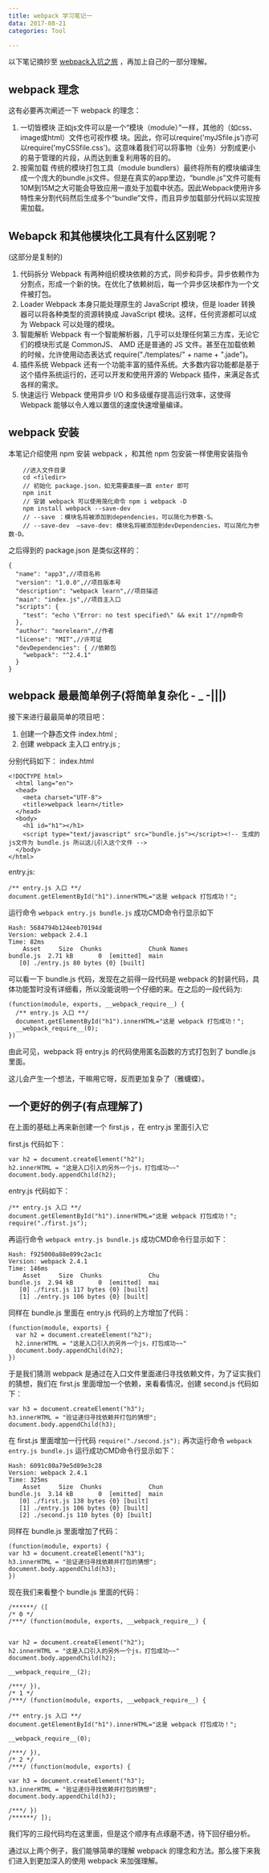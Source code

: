 ```yaml
---
title: webpack 学习笔记一
data: 2017-08-21
categories: Tool

---
```

以下笔记摘抄至 [webpack入坑之旅](http://blog.guowenfh.com/2016/03/24/vue-webpack-01-base/) ，再加上自己的一部分理解。
## webpack 理念
这有必要再次阐述一下 webpack 的理念：
1. 一切皆模块
正如js文件可以是一个“模块（module）”一样，其他的（如css、image或html）文件也可视作模 块。因此，你可以require('myJSfile.js')亦可以require('myCSSfile.css')。这意味着我们可以将事物（业务）分割成更小的易于管理的片段，从而达到重复利用等的目的。
2. 按需加载
传统的模块打包工具（module bundlers）最终将所有的模块编译生成一个庞大的bundle.js文件。但是在真实的app里边，“bundle.js”文件可能有10M到15M之大可能会导致应用一直处于加载中状态。因此Webpack使用许多特性来分割代码然后生成多个“bundle”文件，而且异步加载部分代码以实现按需加载。

## Webapck 和其他模块化工具有什么区别呢？

(这部分是复制的)
1. 代码拆分
Webpack 有两种组织模块依赖的方式，同步和异步。异步依赖作为分割点，形成一个新的快。在优化了依赖树后，每一个异步区块都作为一个文件被打包。
2. Loader
Webpack 本身只能处理原生的 JavaScript 模块，但是 loader 转换器可以将各种类型的资源转换成 JavaScript 模块。这样，任何资源都可以成为 Webpack 可以处理的模块。
3. 智能解析
Webpack 有一个智能解析器，几乎可以处理任何第三方库，无论它们的模块形式是 CommonJS、 AMD 还是普通的 JS 文件。甚至在加载依赖的时候，允许使用动态表达式 require("./templates/" + name + ".jade")。
4. 插件系统
Webpack 还有一个功能丰富的插件系统。大多数内容功能都是基于这个插件系统运行的，还可以开发和使用开源的 Webpack 插件，来满足各式各样的需求。
5. 快速运行
Webpack 使用异步 I/O 和多级缓存提高运行效率，这使得 Webpack 能够以令人难以置信的速度快速增量编译。

## webpack 安装
本笔记介绍使用 npm 安装 webpack ，和其他 npm 包安装一样使用安装指令
```
    //进入文件目录
    cd <filedir>
    // 初始化 package.json，如无需要直接一直 enter 即可
    npm init
    // 安装 webpack 可以使用简化命令 npm i webpack -D
    npm install webpack --save-dev
    // --save ：模块名将被添加到dependencies，可以简化为参数-S。
    // --save-dev  –save-dev: 模块名将被添加到devDependencies，可以简化为参数-D。
```
之后得到的 package.json 是类似这样的：

```
{
  "name": "app3",//项目名称
  "version": "1.0.0",//项目版本号
  "description": "webpack learn",//项目描述
  "main": "index.js",//项目主入口
  "scripts": {
    "test": "echo \"Error: no test specified\" && exit 1"//npm命令
  },
  "author": "morelearn",//作者
  "license": "MIT",//许可证
  "devDependencies": { //依赖包
    "webpack": "^2.4.1"
  }
}
```

## webpack 最最简单例子(将简单复杂化 - _ -|||)
接下来进行最最简单的项目吧：
1. 创建一个静态文件 index.html ;
2. 创建 webpack 主入口 entry.js ;

分别代码如下：
index.html
```
<!DOCTYPE html>
  <html lang="en">
  <head>
    <meta charset="UTF-8">
    <title>webpack learn</title>
  </head>
  <body>
    <h1 id="h1"></h1>
    <script type="text/javascript" src="bundle.js"></script><!-- 生成的js文件为 bundle.js 所以这儿引入这个文件 -->
  </body>
</html>
```
entry.js:
```
/** entry.js 入口 **/
document.getElementById("h1").innerHTML="这是 webpack 打包成功！";
```

运行命令 `webpack entry.js bundle.js`
成功CMD命令行显示如下
```
Hash: 5684794b124eeb70194d
Version: webpack 2.4.1
Time: 82ms
    Asset     Size  Chunks             Chunk Names
bundle.js  2.71 kB       0  [emitted]  main
   [0] ./entry.js 80 bytes {0} [built]
```
可以看一下 bundle.js 代码，发现在之前得一段代码是 webpack 的封装代码，具体功能暂时没有详细看，所以没能说明一个仔细的来。在之后的一段代码为:
```
(function(module, exports, __webpack_require__) {
  /** entry.js 入口 **/
  document.getElementById("h1").innerHTML="这是 webpack 打包成功！";
  __webpack_require__(0);
})
```
由此可见，webpack 将 entry.js 的代码使用匿名函数的方式打包到了 bundle.js 里面。

这儿会产生一个想法，干嘛用它呀，反而更加复杂了（雅蠛蝶）。

## 一个更好的例子(有点理解了)

在上面的基础上再来新创建一个 first.js ，在 entry.js 里面引入它

first.js 代码如下：
```
var h2 = document.createElement("h2");
h2.innerHTML = "这是入口引入的另外一个js，打包成功~~"
document.body.appendChild(h2);
```
entry.js 代码如下：
```
/** entry.js 入口 **/
document.getElementById("h1").innerHTML="这是 webpack 打包成功！";
require("./first.js");
```
再运行命令 `webpack entry.js bundle.js`
成功CMD命令行显示如下：
```
Hash: f925000a88e899c2ac1c
Version: webpack 2.4.1
Time: 146ms
    Asset     Size  Chunks             Chu
bundle.js  2.94 kB       0  [emitted]  mai
   [0] ./first.js 117 bytes {0} [built]
   [1] ./entry.js 106 bytes {0} [built]
```
同样在 bundle.js 里面在 entry.js 代码的上方增加了代码：
```
(function(module, exports) {
  var h2 = document.createElement("h2");
  h2.innerHTML = "这是入口引入的另外一个js，打包成功~~"
  document.body.appendChild(h2);
})
```

于是我们猜测 webpack 是通过在入口文件里面递归寻找依赖文件，为了证实我们的猜想，我们在 first.js 里面增加一个依赖，来看看情况，创建 second.js 代码如下：
```
var h3 = document.createElement("h3");
h3.innerHTML = "验证递归寻找依赖并打包的猜想";
document.body.appendChild(h3);
```

在 first.js 里面增加一行代码 `require("./second.js");`
再次运行命令 `webpack entry.js bundle.js`
运行成功CMD命令行显示如下：
```
Hash: 6091c80a79e5d89e3c28
Version: webpack 2.4.1
Time: 325ms
    Asset     Size  Chunks             Chun
bundle.js  3.14 kB       0  [emitted]  main
   [0] ./first.js 138 bytes {0} [built]
   [1] ./entry.js 106 bytes {0} [built]
   [2] ./second.js 110 bytes {0} [built]
```
同样在 bundle.js 里面增加了代码：

```
(function(module, exports) {
var h3 = document.createElement("h3");
h3.innerHTML = "验证递归寻找依赖并打包的猜想";
document.body.appendChild(h3);
})
```
现在我们来看整个 bundle.js 里面的代码：
```
/******/ ([
/* 0 */
/***/ (function(module, exports, __webpack_require__) {


var h2 = document.createElement("h2");
h2.innerHTML = "这是入口引入的另外一个js，打包成功~~"
document.body.appendChild(h2);

__webpack_require__(2);

/***/ }),
/* 1 */
/***/ (function(module, exports, __webpack_require__) {

/** entry.js 入口 **/
document.getElementById("h1").innerHTML="这是 webpack 打包成功！";

__webpack_require__(0);

/***/ }),
/* 2 */
/***/ (function(module, exports) {

var h3 = document.createElement("h3");
h3.innerHTML = "验证递归寻找依赖并打包的猜想";
document.body.appendChild(h3);

/***/ })
/******/ ]);
```
我们写的三段代码均在这里面，但是这个顺序有点琢磨不透，待下回仔细分析。

通过以上两个例子，我们能够简单的理解 webpack 的理念和方法。那么接下来我们进入到更加深入的使用 webpack 来加强理解。

